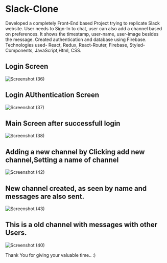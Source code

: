 # Slack-Clone
Developed a completely Front-End based Project trying to replicate Slack website.
User needs to Sign-In to chat, user can also add a channel based on preferences.
It shows the timestamp, user-name, user-image besides the message.
Created authentication and database using Firebase.
Technologies used- React, Redux, React-Router, Firebase, Styled-Components, JavaScript,Html, CSS.

## Login Screen
![Screenshot (36)](https://user-images.githubusercontent.com/105626822/187193239-e2a6b8e2-096a-46e9-b959-1d7b330abf77.png)

## Login AUthentication Screen
![Screenshot (37)](https://user-images.githubusercontent.com/105626822/187193325-c3fa516f-6890-4c1c-9e33-a3dbf3c1bada.png)

## Main Screen after successfull login
![Screenshot (38)](https://user-images.githubusercontent.com/105626822/187193414-2cb4c3e4-74ea-46be-b686-78e21bdcdb86.png)

## Adding a new channel by Clicking add new channel,Setting a name of channel
![Screenshot (42)](https://user-images.githubusercontent.com/105626822/187193490-32be9f89-b519-4171-9be2-29ee5d74da17.png)

## New channel created, as seen by name and messages are also sent. 
![Screenshot (43)](https://user-images.githubusercontent.com/105626822/187193504-8aeb8c94-71fc-440f-b598-8fb69f517b23.png)

## This is a old channel with messages with other Users.
![Screenshot (40)](https://user-images.githubusercontent.com/105626822/187193917-30f9ceb3-3704-413d-85c6-19aec86d2308.png)


Thank You for giving your valuable time..  :)
